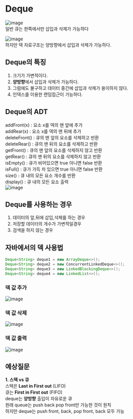 # Deque
![image](https://user-images.githubusercontent.com/54929520/184060282-b0df9416-fb30-417c-906c-544bd51e914a.png)  
일반 큐는 한쪽에서만 삽입과 삭제가 가능하다

![image](https://user-images.githubusercontent.com/54929520/184060314-266df4bc-6224-4809-929d-1b1656ce39a4.png)  
하지만 덱 자료구조는 양방향에서 삽입과 삭제가 가능하다.

## Deque의 특징
1. 크기가 가변적이다.  
2. **양방향**에서 삽입과 삭제가 가능하다.  
3. 그럼에도 불구하고 데이터 중간에 삽입과 삭제가 용이하지 않다.
4. 인덱스를 이용한 랜덤접근이 가능하다.

## Deque의 ADT
addFront(x) : 요소 x를 덱의 맨 앞에 추가  
addRear(x) : 요소 x를 덱의 맨 뒤에 추가  
deleteFront() : 큐의 맨 앞의 요소를 삭제하고 반환  
deleteRear() : 큐의 맨 뒤의 요소를 삭제하고 반환  
getFront() : 큐의 맨 앞의 요소를 삭제하지 않고 반환  
getRear() : 큐의 맨 뒤의 요소를 삭제하지 않고 반환  
isEmpty() : 큐가 비어있으면 true 아니면 false 반환  
isFull() : 큐가 가득 차 있으면 true 아니면 false 반환  
size() : 큐 내의 모든 요소 개수를 반환   
display() : 큐 내의 모든 요소 출력  
![image](https://user-images.githubusercontent.com/54929520/184061135-70c75c72-c16b-4172-9e32-19bf8237996d.png)

## Deque를 사용하는 경우
1. 데이터의 앞,뒤에 삽입,삭제를 하는 경우
2. 저장할 데이터의 개수가 가변적일경우
3. 검색을 하지 않는 경우

## 자바에서의 덱 사용법
~~~java
Deque<String> deque1 = new ArrayDeque<>();
Deque<String> deque2 = new ConcurrentLinkedDeque<>();
Deque<String> deque3 = new LinkedBlockingDeque<>();
Deque<String> deque4 = new LinkedList<>();
~~~
### 덱 값 추가
![image](https://user-images.githubusercontent.com/54929520/184061347-fbd44763-b795-482b-8701-4d96e0926129.png)

### 덱 값 삭제
![image](https://user-images.githubusercontent.com/54929520/184061362-d1836520-ccbf-4fdd-8e50-41fce32e03d9.png)

### 덱 값 출력
![image](https://user-images.githubusercontent.com/54929520/184061379-66d5fcec-3f76-422c-a8e1-0e43b217d9c6.png)


## 예상질문 
**1. 스택 vs 큐**  
스택은 **Last in First out** (LIFO)  
큐는 **First in First out** (FIFO)  
deque는 **양방향** 출입이 자유로운 큐  
원래 queue는 push back pop front만 가능한 것이 원칙  
하지만 deque는 push front, back, pop front, back 모두 가능  

